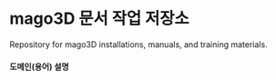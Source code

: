 # mago3D 문서 작업 저장소
Repository for mago3D installations, manuals, and training materials. 

<h4>도메인(용어) 설명<h4>
